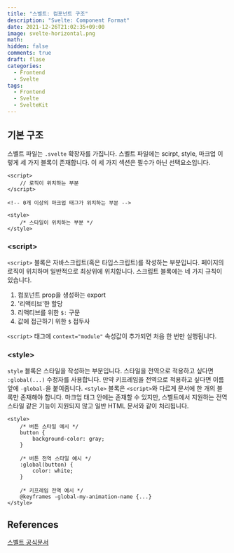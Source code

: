```yaml
---
title: "스벨트: 컴포넌트 구조"
description: "Svelte: Component Format"
date: 2021-12-26T21:02:35+09:00
image: svelte-horizontal.png
math:
hidden: false
comments: true
draft: flase
categories:
  - Frontend
  - Svelte
tags:
  - Frontend
  - Svelte
  - SvelteKit
---
```


## 기본 구조

스벨트 파일는 `.svelte` 확장자를 가집니다. 스벨트 파일에는 scirpt, style, 마크업 이렇게 세 가지 블록이 존재합니다. 이 세 가지 섹션은 필수가 아닌 선택요소입니다.

```svelte
<script>
	// 로직이 위치하는 부분
</script>

<!-- 0개 이상의 마크업 태그가 위치하는 부분 -->

<style>
	/* 스타일이 위치하는 부분 */
</style>
```

### \<script\>

`<script>` 블록은 자바스크립트(혹은 타입스크립트)를 작성하는 부분입니다. 페이지의 로직이 위치하며 일반적으로 최상위에 위치합니다. 스크립트 블록에는 네 가지 규칙이 있습니다.

1. 컴포넌트 prop을 생성하는 export
2. '리액티브'한 할당
3. 리액티브를 위한 `$:` 구문
4. 값에 접근하기 위한 `$` 접두사

`<script>` 태그에 `context="module"` 속성값이 추가되면 처음 한 번만 실행됩니다.

### \<style\>

`style` 블록은 스타일을 작성하는 부분입니다. 스타일을 전역으로 적용하고 싶다면 `:global(...)` 수정자를 사용합니다. 만약 키프레임을 전역으로 적용하고 싶다면 이름 앞에 `-global-`을 붙여줍니다. `<style>` 블록은 `<script>`와 다르게 문서에 한 개의 블록만 존재해야 합니다. 마크업 태그 안에는 존재할 수 있지만, 스벨트에서 지원하는 전역 스타일 같은 기능이 지원되지 않고 일반 HTML 문서와 같이 처리됩니다.

```svelte
<style>
    /* 버튼 스타일 예시 */
    button {
        background-color: gray;
    }

    /* 버튼 전역 스타일 예시 */
    :global(button) {
        color: white;
    }

    /* 키프레임 전역 예시 */
    @keyframes -global-my-animation-name {...}
</style>

```

## References

[스벨트 공식문서](https://svelte.dev/docs#component-format)

